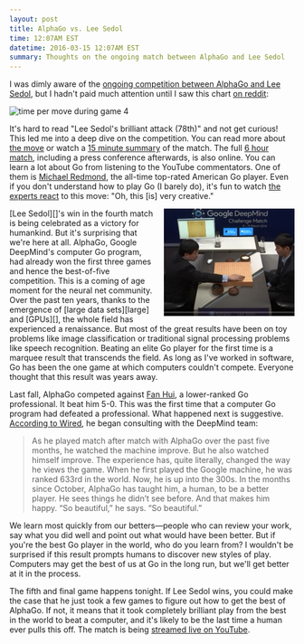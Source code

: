 ```yaml
---
layout: post
title: AlphaGo vs. Lee Sedol
time: 12:07AM EST
datetime: 2016-03-15 12:07AM EST
summary: Thoughts on the ongoing match between AlphaGo and Lee Sedol
---
```


I was dimly aware of the [ongoing competition between AlphaGo and Lee
Sedol][wiki], but I hadn't paid much attention until I saw this chart [on
reddit][]:

<img src="http://i.imgur.com/3HcJKbk.png" border="0" width="700" alt="time per move during game 4">

It's hard to read "Lee Sedol's brilliant attack (78th)" and not get curious!
This led me into a deep dive on the competition. You can read more about [the
move][analysis] or watch a [15 minute summary][match4-15m] of the match. The
full [6 hour match][match4], including a press conference afterwards, is also
online. You can learn a lot about Go from listening to the YouTube
commentators. One of them is [Michael Redmond][], the all-time top-rated
American Go player. Even if you don't understand how to play Go (I barely do),
it's fun to watch [the experts react][commentary] to this move: "Oh, this [is]
very creative."

<img src="/images/alphago.png" width="231" height="190" style="float: right; margin-left: 1em;">
[Lee Sedol][]'s win in the fourth match is being celebrated as a victory for
humankind. But it's surprising that we're here at all. AlphaGo, Google
DeepMind's computer Go program, had already won the first three games and hence
the best-of-five competition. This is a coming of age moment for the neural net
community. Over the past ten years, thanks to the emergence of [large data
sets][large] and [GPUs][], the whole field has experienced a renaissance. But
most of the great results have been on toy problems like image classification
or traditional signal processing problems like speech recognition. Beating an
elite Go player for the first time is a marquee result that transcends the
field. As long as I've worked in software, Go has been the one game at which
computers couldn't compete. Everyone thought that this result was years away.

Last fall, AlphaGo competed against [Fan Hui][], a lower-ranked Go
professional. It beat him 5-0. This was the first time that a computer Go
program had defeated a professional. What happened next is suggestive.
[According to Wired][wired], he began consulting with the DeepMind team:

> As he played match after match with AlphaGo over the past five months, he
> watched the machine improve. But he also watched himself improve. The
> experience has, quite literally, changed the way he views the game. When he
> first played the Google machine, he was ranked 633rd in the world. Now, he is
> up into the 300s. In the months since October, AlphaGo has taught him, a
> human, to be a better player. He sees things he didn’t see before. And that
> makes him happy. “So beautiful,” he says. “So beautiful.”

We learn most quickly from our betters—people who can review your work, say
what you did well and point out what would have been better. But if you're the
best Go player in the world, who do you learn from? I wouldn't be surprised if
this result prompts humans to discover new styles of play. Computers may get
the best of us at Go in the long run, but we'll get better at it in the
process.

The fifth and final game happens tonight. If Lee Sedol wins, you could make the
case that he just took a few games to figure out how to get the best of
AlphaGo. If not, it means that it took completely brilliant play from the best
in the world to beat a computer, and it's likely to be the last time a human
ever pulls this off. The match is being [streamed live on YouTube][match5].

[wiki]: https://en.wikipedia.org/wiki/AlphaGo_versus_Lee_Sedol
[wired]: http://www.wired.com/2016/03/sadness-beauty-watching-googles-ai-play-go/
[commentary]: https://www.youtube.com/watch?v=SMqjGNqfU6I&feature=youtu.be&t=1h25m32s
[match4]: https://www.youtube.com/watch?v=yCALyQRN3hw&feature=youtu.be&t=3h10m20s
[match4-15m]: https://www.youtube.com/watch?v=G5gJ-pVo1gs
[michael redmond]: https://en.wikipedia.org/wiki/Michael_Redmond_(Go_player)
[analysis]: https://gogameguru.com/lee-sedol-defeats-alphago-masterful-comeback-game-4/
[on reddit]: https://www.reddit.com/r/dataisbeautiful/comments/4a8336/lee_sedol_vs_alphago_4th_game_thinking_time_in/
[gpus]: http://www.nvidia.com/object/what-is-gpu-computing.html 
[large]: https://www.cs.toronto.edu/~kriz/cifar.html
[lee sedol]: https://en.wikipedia.org/wiki/Lee_Sedol
[fan hui]: https://en.wikipedia.org/wiki/Fan_Huio
[match5]: https://www.youtube.com/watch?v=mzpW10DPHeQ
